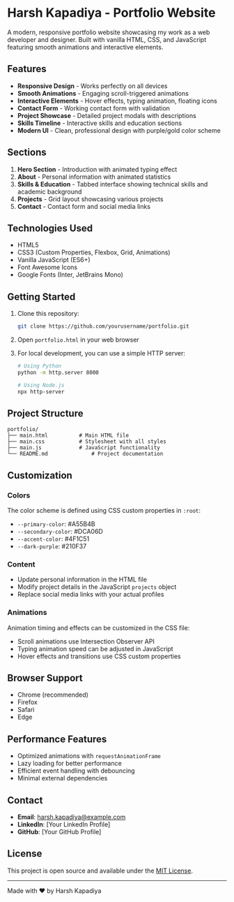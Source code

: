 # Harsh Kapadiya - Portfolio Website

A modern, responsive portfolio website showcasing my work as a web developer and designer. Built with vanilla HTML, CSS, and JavaScript featuring smooth animations and interactive elements.

## Features

- **Responsive Design** - Works perfectly on all devices
- **Smooth Animations** - Engaging scroll-triggered animations
- **Interactive Elements** - Hover effects, typing animation, floating icons
- **Contact Form** - Working contact form with validation
- **Project Showcase** - Detailed project modals with descriptions
- **Skills Timeline** - Interactive skills and education sections
- **Modern UI** - Clean, professional design with purple/gold color scheme

## Sections

1. **Hero Section** - Introduction with animated typing effect
2. **About** - Personal information with animated statistics
3. **Skills & Education** - Tabbed interface showing technical skills and academic background
4. **Projects** - Grid layout showcasing various projects
5. **Contact** - Contact form and social media links

## Technologies Used

- HTML5
- CSS3 (Custom Properties, Flexbox, Grid, Animations)
- Vanilla JavaScript (ES6+)
- Font Awesome Icons
- Google Fonts (Inter, JetBrains Mono)

## Getting Started

1. Clone this repository:
   ```bash
   git clone https://github.com/yourusername/portfolio.git
   ```

2. Open `portfolio.html` in your web browser

3. For local development, you can use a simple HTTP server:
   ```bash
   # Using Python
   python -m http.server 8000
   
   # Using Node.js
   npx http-server
   ```

## Project Structure

```
portfolio/
├── main.html          # Main HTML file
├── main.css           # Stylesheet with all styles
├── main.js            # JavaScript functionality
└── README.md              # Project documentation
```

## Customization

### Colors
The color scheme is defined using CSS custom properties in `:root`:
- `--primary-color`: #A55B4B
- `--secondary-color`: #DCA06D
- `--accent-color`: #4F1C51
- `--dark-purple`: #210F37

### Content
- Update personal information in the HTML file
- Modify project details in the JavaScript `projects` object
- Replace social media links with your actual profiles

### Animations
Animation timing and effects can be customized in the CSS file:
- Scroll animations use Intersection Observer API
- Typing animation speed can be adjusted in JavaScript
- Hover effects and transitions use CSS custom properties

## Browser Support

- Chrome (recommended)
- Firefox
- Safari
- Edge

## Performance Features

- Optimized animations with `requestAnimationFrame`
- Lazy loading for better performance
- Efficient event handling with debouncing
- Minimal external dependencies

## Contact

- **Email**: harsh.kapadiya@example.com
- **LinkedIn**: [Your LinkedIn Profile]
- **GitHub**: [Your GitHub Profile]

## License

This project is open source and available under the [MIT License](LICENSE).

---

Made with ❤️ by Harsh Kapadiya
